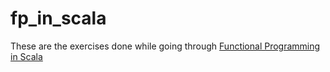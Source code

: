 # fp_in_scala

These are the exercises done while going through [Functional Programming in Scala](https://www.amazon.com/s/ref=nb_sb_noss?url=search-alias%3Daps&field-keywords=functional+programming+in+scala)
